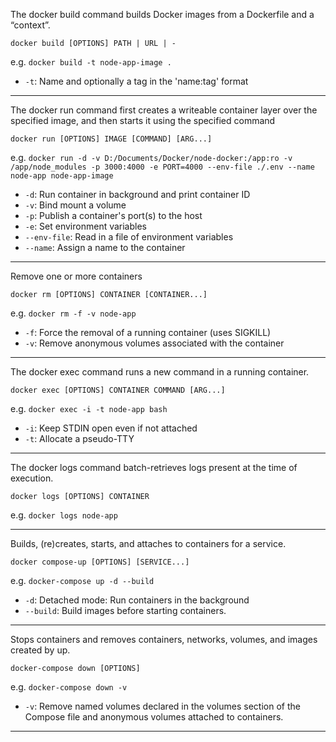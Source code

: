 The docker build command builds Docker images from a Dockerfile and a “context”.

```
docker build [OPTIONS] PATH | URL | -
```

e.g. `docker build -t node-app-image .`

* `-t`: Name and optionally a tag in the 'name:tag' format

---

The docker run command first creates a writeable container layer over the specified image, and then starts it using the specified command

```
docker run [OPTIONS] IMAGE [COMMAND] [ARG...]
```

e.g. `docker run -d -v D:/Documents/Docker/node-docker:/app:ro -v /app/node_modules -p 3000:4000 -e PORT=4000 --env-file ./.env --name node-app node-app-image`

* `-d`: Run container in background and print container ID
* `-v`: Bind mount a volume
* `-p`: Publish a container's port(s) to the host
* `-e`: Set environment variables
* `--env-file`: Read in a file of environment variables
* `--name`: Assign a name to the container

---

Remove one or more containers

```
docker rm [OPTIONS] CONTAINER [CONTAINER...]
```

e.g. `docker rm -f -v node-app`

* `-f`: Force the removal of a running container (uses SIGKILL)
* `-v`: Remove anonymous volumes associated with the container

---

The docker exec command runs a new command in a running container.

```
docker exec [OPTIONS] CONTAINER COMMAND [ARG...]
```

e.g. `docker exec -i -t node-app bash`

* `-i`: Keep STDIN open even if not attached
* `-t`: Allocate a pseudo-TTY

---

The docker logs command batch-retrieves logs present at the time of execution.

```
docker logs [OPTIONS] CONTAINER
```

e.g. `docker logs node-app`

---

Builds, (re)creates, starts, and attaches to containers for a service.

```
docker compose-up [OPTIONS] [SERVICE...]
```

e.g. `docker-compose up -d --build`

* `-d`: Detached mode: Run containers in the background
* `--build`: Build images before starting containers.

---

Stops containers and removes containers, networks, volumes, and images created by up.

```
docker-compose down [OPTIONS]
```

e.g. `docker-compose down -v`

* `-v`: Remove named volumes declared in the volumes section of the Compose file and anonymous volumes attached to containers.

---
